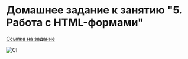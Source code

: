 # Домашнее задание к занятию "5. Работа с HTML-формами"

[Ссылка на задание](https://github.com/netology-code/ahj-homeworks/tree/video/forms)

![CI](https://github.com/proskovey/ahj_2.1/actions/workflows/web.yml/badge.svg)

